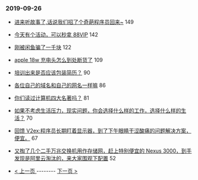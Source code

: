 ### 2019-09-26 
- [进来听故事了,话说我们招了个奇葩程序员回来~](https://www.v2ex.com/t/604238) 149
- [今天有个活动，可以秒拿 88VIP](https://www.v2ex.com/t/604407) 142
- [刚被闲鱼骗了一千块](https://www.v2ex.com/t/604288) 122
- [apple 18w 充电头怎么到处断货了](https://www.v2ex.com/t/604290) 109
- [培训出来是否应该包装简历？](https://www.v2ex.com/t/604285) 90
- [各位自己的域名和自己的网名一样嘛](https://www.v2ex.com/t/604204) 86
- [你们读过计算机四大名著吗？](https://www.v2ex.com/t/604214) 81
- [如果不考虑生活压力，现实问题，你会选择什么样的工作，选择什么样的生活？](https://www.v2ex.com/t/604304) 70
- [回馈 V2ex:程序员长期盯着显示器，到了下午眼睛干涩酸痛的问题解决方案，便宜。](https://www.v2ex.com/t/604335) 67
- [又掏了几个二手万兆交换机用作存储网，赶上特别便宜的 Nexus 3000，到手发现是阿里云淘汰的，来大家围观下配置](https://www.v2ex.com/t/604344) 52 

- [ < 上一页 ](https://github.com/able8/v2ex-hot-record/blob/master/2019-09-25.md) -------- [ 下一页 > ](https://github.com/able8/v2ex-hot-record/blob/master/2019-09-27.md)